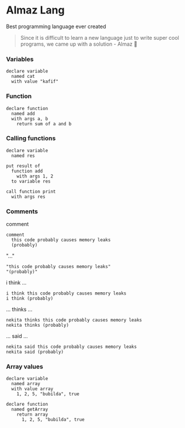 # Almaz Lang
Best programming language ever created

> Since it is difficult to learn a new language just to write super cool programs, we came up with a solution - Almaz 💎

### Variables
```
declare variable
  named cat
  with value "kafif"
```

### Function
```
declare function
  named add
  with args a, b
    return sum of a and b
```

### Calling functions
```
declare variable
  named res

put result of
  function add
    with args 1, 2
  to variable res

call function print
  with args res
```

### Comments
comment
```
comment
  this code probably causes memory leaks
  (probably)
```
"..."
```
"this code probably causes memory leaks"
"(probably)"
```
i think ...
```
i think this code probably causes memory leaks
i think (probably)
```
... thinks ...
```
nekita thinks this code probably causes memory leaks
nekita thinks (probably)
```
... said ...
```
nekita said this code probably causes memory leaks
nekita said (probably)
```
### Array values
```
declare variable
  named array
  with value array
    1, 2, 5, "bubilda", true

declare function
  named getArray
    return array
      1, 2, 5, "bubilda", true
```
